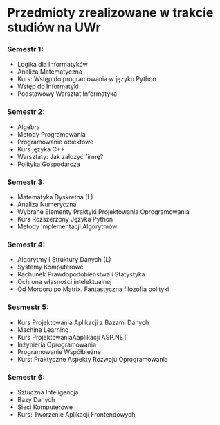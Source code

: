 # Przedmioty zrealizowane w trakcie studiów na UWr

### Semestr 1:
* Logika dla Informatyków
* Analiza Matematyczna
* Kurs: Wstęp do programowania w języku Python
* Wstęp do Informatyki
* Podstawowy Warsztat Informatyka

### Semestr 2:
* Algebra
* Metody Programowania
* Programowanie obiektowe
* Kurs języka C++
* Warsztaty: Jak założyć firmę?
* Polityka Gospodarcza

### Semestr 3:
* Matematyka Dyskretna (L)
* Analiza Numeryczna
* Wybrane Elementy Praktyki Projektowania Oprogramowania
* Kurs Rozszerzony Języka Python
* Metody Implementacji Algorytmów

### Semestr 4:
* Algorytmy i Struktury Danych (L)
* Systemy Komputerowe
* Rachunek Prawdopodobieństwa i Statystyka
* Ochrona własności intelektualnej
* Od Mordoru po Matrix. Fantastyczna filozofia polityki

### Sesmestr 5:
* Kurs Projektowania Aplikacji z Bazami Danych
* Machine Learning
* Kurs ProjektowaniaAaplikacji ASP.NET
* Inżynieria Oprogramowania
* Programowanie Współbieżne
* Kurs: Praktyczne Aspekty Rozwoju Oprogramowania

### Semestr 6:
* Sztuczna Inteligencja
* Bazy Danych
* Sieci Komputerowe
* Kurs: Tworzenie Aplikacji Frontendowych
